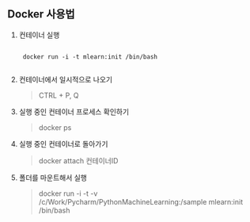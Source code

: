 ## Docker 사용법

1. 컨테이너 실행
    <pre><code>
    docker run -i -t mlearn:init /bin/bash
    </code></pre>
    
2. 컨테이너에서 일시적으로 나오기
    > CTRL + P, Q

3. 실행 중인 컨테이너 프로세스 확인하기
    > docker ps

4. 실행 중인 컨테이너로 돌아가기
    > docker attach 컨테이너ID

5. 폴더를 마운트해서 실행
    > docker run -i -t -v /c/Work/Pycharm/PythonMachineLearning:/sample mlearn:init /bin/bash
    

